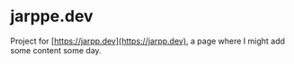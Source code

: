 # jarppe.dev

Project for [https://jarpp.dev](https://jarpp.dev), a page where I might add some content some day.
